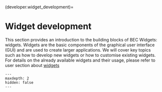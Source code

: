 (developer.widget_development)=
# Widget development
This section provides an introduction to the building blocks of BEC Widgets: widgets. Widgets are the basic components of the graphical user interface (GUI) and are used to create larger applications. We will cover key topics such as how to develop new widgets or how to customise existing widgets. For details on the already available widgets and their usage, please refer to user section about [widgets](#user.widgets)

```{toctree}
---
maxdepth: 2
hidden: false
---

```